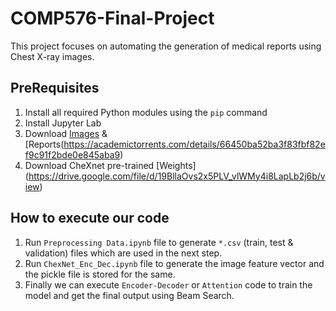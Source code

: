 # COMP576-Final-Project
This project focuses on automating the generation of medical reports using Chest X-ray images.  

## PreRequisites

1. Install all required Python modules using the `pip` command  
2. Install Jupyter Lab  
3. Download [Images](https://academictorrents.com/details/5a3a439df24931f410fac269b87b050203d9467d) & [Reports(https://academictorrents.com/details/66450ba52ba3f83fbf82ef9c91f2bde0e845aba9)  
4. Download CheXnet pre-trained [Weights] (https://drive.google.com/file/d/19BllaOvs2x5PLV_vlWMy4i8LapLb2j6b/view)  

## How to execute our code

1. Run `Preprocessing Data.ipynb` file to generate `*.csv` (train, test & validation) files which are used in the next step.  
2. Run `ChexNet_Enc_Dec.ipynb` file to generate the image feature vector and the pickle file is stored for the same.  
3. Finally we can execute `Encoder-Decoder` or `Attention` code to train the model and get the final output using Beam Search.  
